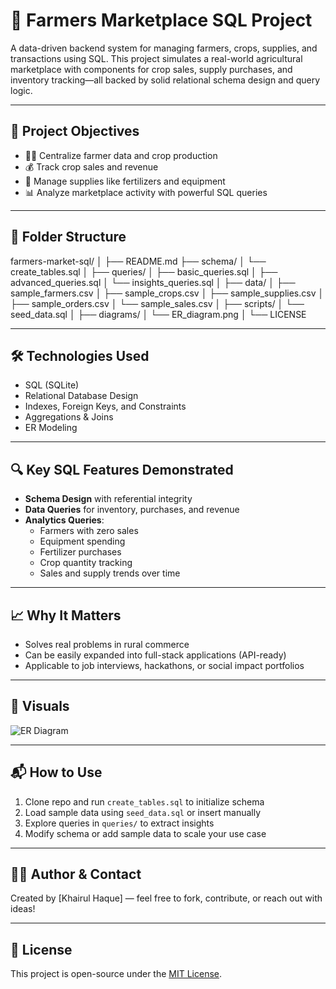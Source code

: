 # 🌾 Farmers Marketplace SQL Project

A data-driven backend system for managing farmers, crops, supplies, and transactions using SQL. This project simulates a real-world agricultural marketplace with components for crop sales, supply purchases, and inventory tracking—all backed by solid relational schema design and query logic.

---

## 📌 Project Objectives

- 🧑‍🌾 Centralize farmer data and crop production
- 💰 Track crop sales and revenue
- 🛒 Manage supplies like fertilizers and equipment
- 📊 Analyze marketplace activity with powerful SQL queries

---

## 📂 Folder Structure 

farmers-market-sql/ │ ├── README.md ├── schema/ │ └── create_tables.sql │ ├── queries/ │ ├── basic_queries.sql │ ├── advanced_queries.sql │ └── insights_queries.sql │ ├── data/ │ ├── sample_farmers.csv │ ├── sample_crops.csv │ ├── sample_supplies.csv │ ├── sample_orders.csv │ └── sample_sales.csv │ ├── scripts/ │ └── seed_data.sql │ ├── diagrams/ │ └── ER_diagram.png │ └── LICENSE


---

## 🛠️ Technologies Used

- SQL (SQLite)
- Relational Database Design
- Indexes, Foreign Keys, and Constraints
- Aggregations & Joins
- ER Modeling

---

## 🔍 Key SQL Features Demonstrated

- **Schema Design** with referential integrity
- **Data Queries** for inventory, purchases, and revenue
- **Analytics Queries**:
  - Farmers with zero sales
  - Equipment spending
  - Fertilizer purchases
  - Crop quantity tracking
  - Sales and supply trends over time

---

## 📈 Why It Matters

- Solves real problems in rural commerce
- Can be easily expanded into full-stack applications (API-ready)
- Applicable to job interviews, hackathons, or social impact portfolios

---

## 📸 Visuals

![ER Diagram](diagrams/ER_diagram.png)

---

## 📬 How to Use

1. Clone repo and run `create_tables.sql` to initialize schema
2. Load sample data using `seed_data.sql` or insert manually
3. Explore queries in `queries/` to extract insights
4. Modify schema or add sample data to scale your use case

---

## 👨‍🌾 Author & Contact

Created by [Khairul Haque] — feel free to fork, contribute, or reach out with ideas!

---

## 📄 License

This project is open-source under the [MIT License](LICENSE). 



